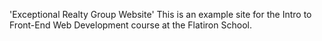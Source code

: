 'Exceptional Realty Group Website'
This is an example site for the Intro to Front-End Web Development course at the Flatiron School.